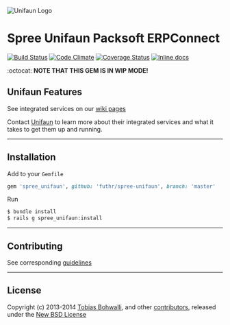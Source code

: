 ![Unifaun Logo](https://raw.github.com/futhr/spree-unifaun/master/unifaun.png)

# Spree Unifaun Packsoft ERPConnect

[![Build Status](https://travis-ci.org/futhr/spree-unifaun.svg?branch=master)](https://travis-ci.org/futhr/spree-unifaun)
[![Code Climate](https://codeclimate.com/github/futhr/spree-unifaun/badges/gpa.svg)](https://codeclimate.com/github/futhr/spree-unifaun)
[![Coverage Status](https://img.shields.io/coveralls/futhr/spree-unifaun.svg)](https://coveralls.io/r/futhr/spree-unifaun?branch=master)
[![Inline docs](http://inch-ci.org/github/futhr/spree-unifaun.svg?branch=master)](http://inch-ci.org/github/futhr/spree-unifaun)

:octocat: **NOTE THAT THIS GEM IS IN WIP MODE!**

## Unifaun Features

See integrated services on our [wiki pages][1]

Contact [Unifaun][2] to learn more about their integrated services and what it takes to get them up and running.

---

## Installation

Add to your `Gemfile`
```ruby
gem 'spree_unifaun', github: 'futhr/spree-unifaun', branch: 'master'
```

Run
```sh
$ bundle install
$ rails g spree_unifaun:install
```

---

## Contributing

See corresponding [guidelines][3]

---

## License

Copyright (c) 2013-2014 [Tobias Bohwalli][4], and other [contributors][5], released under the [New BSD License][6]

[1]: https://github.com/futhr/spree-unifaun/wiki
[2]: http://en.unifaun.se
[3]: https://github.com/futhr/spree-unifaun/blob/master/CONTRIBUTING.md
[4]: https://github.com/futhr
[5]: https://github.com/futhr/spree-unifaun/graphs/contributors
[6]: https://github.com/futhr/spree-unifaun/blob/master/LICENSE.md
